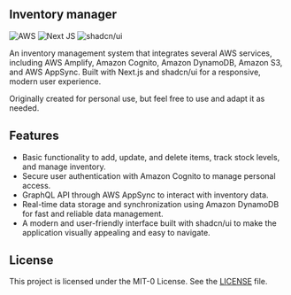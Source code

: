 ## Inventory manager
![AWS](https://img.shields.io/badge/AWS-%23FF9900.svg?style=for-the-badge&logo=amazon-aws&logoColor=white)
![Next JS](https://img.shields.io/badge/Next-black?style=for-the-badge&logo=next.js&logoColor=white)
![shadcn/ui](https://img.shields.io/badge/shadcn/ui-%23000000.svg?style=for-the-badge&logo=logo&logoColor=white)

An inventory management system that integrates several AWS services, including AWS Amplify, Amazon Cognito, Amazon DynamoDB, Amazon S3, and AWS AppSync. Built with Next.js and shadcn/ui for a responsive, modern user experience.

Originally created for personal use, but feel free to use and adapt it as needed.

## Features

- Basic functionality to add, update, and delete items, track stock levels, and manage inventory.
- Secure user authentication with Amazon Cognito to manage personal access.
- GraphQL API through AWS AppSync to interact with inventory data.
- Real-time data storage and synchronization using Amazon DynamoDB for fast and reliable data management.
- A modern and user-friendly interface built with shadcn/ui to make the application visually appealing and easy to navigate.

## License

This project is licensed under the MIT-0 License. See the [LICENSE](./LICENSE) file.